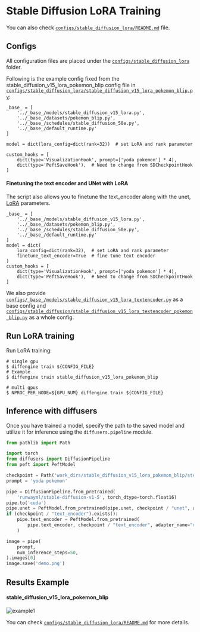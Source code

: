 # Stable Diffusion LoRA Training

You can also check [`configs/stable_diffusion_lora/README.md`](https://github.com/okotaku/diffengine/tree/main/diffengine/configs/stable_diffusion_lora/README.md) file.

## Configs

All configuration files are placed under the [`configs/stable_diffusion_lora`](https://github.com/okotaku/diffengine/tree/main/diffengine/configs/stable_diffusion_lora/) folder.

Following is the example config fixed from the stable_diffusion_v15_lora_pokemon_blip config file in [`configs/stable_diffusion_lora/stable_diffusion_v15_lora_pokemon_blip.py`](https://github.com/okotaku/diffengine/tree/main/diffengine/configs/stable_diffusion_lora/stable_diffusion_v15_lora_pokemon_blip.py):

```
_base_ = [
    '../_base_/models/stable_diffusion_v15_lora.py',
    '../_base_/datasets/pokemon_blip.py',
    '../_base_/schedules/stable_diffusion_50e.py',
    '../_base_/default_runtime.py'
]

model = dict(lora_config=dict(rank=32))  # set LoRA and rank parameter

custom_hooks = [
    dict(type='VisualizationHook', prompt=['yoda pokemon'] * 4),
    dict(type='PeftSaveHook'),  # Need to change from SDCheckpointHook
]
```

#### Finetuning the text encoder and UNet with LoRA

The script also allows you to finetune the text_encoder along with the unet, [LoRA](https://arxiv.org/abs/2106.09685) parameters.

```
_base_ = [
    '../_base_/models/stable_diffusion_v15_lora.py',
    '../_base_/datasets/pokemon_blip.py',
    '../_base_/schedules/stable_diffusion_50e.py',
    '../_base_/default_runtime.py'
]
model = dict(
    lora_config=dict(rank=32),  # set LoRA and rank parameter
    finetune_text_encoder=True  # fine tune text encoder
)
custom_hooks = [
    dict(type='VisualizationHook', prompt=['yoda pokemon'] * 4),
    dict(type='PeftSaveHook'),  # Need to change from SDCheckpointHook
]
```

We also provide [`configs/_base_/models/stable_diffusion_v15_lora_textencoder.py`](https://github.com/okotaku/diffengine/tree/main/diffengine/configs/_base_/models/stable_diffusion_v15_lora_textencoder.py) as a base config and [`configs/stable_diffusion/stable_diffusion_v15_lora_textencoder_pokemon_blip.py`](https://github.com/okotaku/diffengine/tree/main/diffengine/configs/stable_diffusion/stable_diffusion_v15_lora_textencoder_pokemon_blip.py) as a whole config.

## Run LoRA training

Run LoRA training:

```
# single gpu
$ diffengine train ${CONFIG_FILE}
# Example
$ diffengine train stable_diffusion_v15_lora_pokemon_blip

# multi gpus
$ NPROC_PER_NODE=${GPU_NUM} diffengine train ${CONFIG_FILE}
```

## Inference with diffusers

Once you have trained a model, specify the path to the saved model and utilize it for inference using the `diffusers.pipeline` module.

```py
from pathlib import Path

import torch
from diffusers import DiffusionPipeline
from peft import PeftModel

checkpoint = Path('work_dirs/stable_diffusion_v15_lora_pokemon_blip/step10450')
prompt = 'yoda pokemon'

pipe = DiffusionPipeline.from_pretrained(
    'runwayml/stable-diffusion-v1-5', torch_dtype=torch.float16)
pipe.to('cuda')
pipe.unet = PeftModel.from_pretrained(pipe.unet, checkpoint / "unet", adapter_name="default")
if (checkpoint / "text_encoder").exists():
    pipe.text_encoder = PeftModel.from_pretrained(
        pipe.text_encoder, checkpoint / "text_encoder", adapter_name="default"
    )

image = pipe(
    prompt,
    num_inference_steps=50,
).images[0]
image.save('demo.png')
```

## Results Example

#### stable_diffusion_v15_lora_pokemon_blip

![example1](https://github.com/okotaku/diffengine/assets/24734142/24899409-554d-4393-88e5-f8b8d6e6b36d)

You can check [`configs/stable_diffusion_lora/README.md`](https://github.com/okotaku/diffengine/tree/main/diffengine/configs/stable_diffusion_lora/README.md#results-example) for more details.
